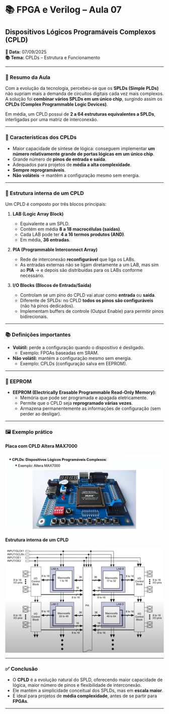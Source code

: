# 📚 FPGA e Verilog – Aula 07  
## Dispositivos Lógicos Programáveis Complexos (CPLD)  

**📅 Data:** 07/09/2025  
**📚 Tema:** CPLDs – Estrutura e Funcionamento  

---

### 📖 Resumo da Aula
Com a evolução da tecnologia, percebeu-se que os **SPLDs (Simple PLDs)** não supriam mais a demanda de circuitos digitais cada vez mais complexos.  
A solução foi **combinar vários SPLDs em um único chip**, surgindo assim os **CPLDs (Complex Programmable Logic Devices)**.  

Em média, um CPLD possui de **2 a 64 estruturas equivalentes a SPLDs**, interligadas por uma matriz de interconexão.  

---

### 🔎 Características dos CPLDs
- Maior capacidade de síntese de lógica: conseguem implementar **um número relativamente grande de portas lógicas em um único chip**.  
- Grande número de **pinos de entrada e saída**.  
- Adequados para projetos de **média a alta complexidade**.  
- **Sempre reprogramáveis**.  
- **Não voláteis** → mantêm a configuração mesmo sem energia.  

---

### 📌 Estrutura interna de um CPLD
Um CPLD é composto por três blocos principais:

1. **LAB (Logic Array Block)**  
   - Equivalente a um SPLD.  
   - Contém em média **8 a 18 macrocélulas (saídas)**.  
   - Cada LAB pode ter **4 a 16 termos produtos (AND)**.  
   - Em média, **36 entradas**.  

2. **PIA (Programmable Interconnect Array)**  
   - Rede de interconexão **reconfigurável** que liga os LABs.  
   - As entradas externas não se ligam diretamente a um LAB, mas sim ao **PIA** → e depois são distribuídas para os LABs conforme necessário.  

3. **I/O Blocks (Blocos de Entrada/Saída)**  
   - Controlam se um pino do CPLD vai atuar como **entrada** ou **saída**.  
   - Diferente de SPLDs: no CPLD **todos os pinos são configuráveis** (não há pinos dedicados).  
   - Implementam buffers de controle (Output Enable) para permitir pinos bidirecionais.  

---

### 📚 Definições importantes
- **Volátil:** perde a configuração quando o dispositivo é desligado.  
  - Exemplo: FPGAs baseadas em SRAM.  
- **Não volátil:** mantém a configuração mesmo sem energia.  
  - Exemplo: CPLDs (configuração salva em EEPROM).  

---

### 💾 EEPROM
- **EEPROM (Electrically Erasable Programmable Read-Only Memory):**  
  - Memória que pode ser programada e apagada eletricamente.  
  - Permite que o CPLD seja **reprogramado várias vezes**.  
  - Armazena permanentemente as informações de configuração (sem perder ao desligar).  

---

### 🖼️ Exemplo prático
#### Placa com CPLD Altera MAX7000
![Placa CPLD Altera MAX7000](./Aulas/imagens/cpld-placa.png)

#### Estrutura interna de um CPLD
![Arquitetura interna CPLD](./Aulas/imagens/cpld-arquitetura.png)

---

### ✅ Conclusão
- O **CPLD** é a evolução natural do SPLD, oferecendo maior capacidade de lógica, maior número de pinos e flexibilidade de interconexão.  
- Ele mantém a simplicidade conceitual dos SPLDs, mas em **escala maior**.  
- É ideal para projetos de **média complexidade**, antes de se partir para **FPGAs**.  

---
